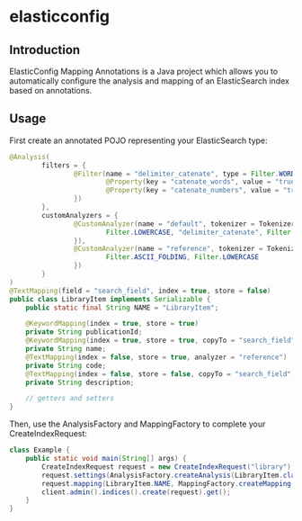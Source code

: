 # elasticconfig
## Introduction
ElasticConfig Mapping Annotations is a Java project which allows you to automatically configure the analysis and mapping of an ElasticSearch index based on annotations.

## Usage
First create an annotated POJO representing your ElasticSearch type:
```java
@Analysis(
        filters = {
                @Filter(name = "delimiter_catenate", type = Filter.WORD_DELIMITER, properties = {
                        @Property(key = "catenate_words", value = "true"),
                        @Property(key = "catenate_numbers", value = "true")
                })
        },
        customAnalyzers = {
                @CustomAnalyzer(name = "default", tokenizer = Tokenizer.WHITESPACE, filters = {
                        Filter.LOWERCASE, "delimiter_catenate", Filter.ASCII_FOLDING, Filter.PORTER_STEM
                }),
                @CustomAnalyzer(name = "reference", tokenizer = Tokenizer.WHITESPACE, filters = {
                        Filter.ASCII_FOLDING, Filter.LOWERCASE
                })
        }
)
@TextMapping(field = "search_field", index = true, store = false)
public class LibraryItem implements Serializable {
    public static final String NAME = "LibraryItem";

    @KeywordMapping(index = true, store = true)
    private String publicationId;
    @KeywordMapping(index = true, store = true, copyTo = "search_field")
    private String name;
    @TextMapping(index = false, store = true, analyzer = "reference")
    private String code;
    @TextMapping(index = false, store = false, copyTo = "search_field")
    private String description;

    // getters and setters
}
```

Then, use the AnalysisFactory and MappingFactory to complete your CreateIndexRequest:
```java
class Example {
    public static void main(String[] args) {
        CreateIndexRequest request = new CreateIndexRequest("library");
        request.settings(AnalysisFactory.createAnalysis(LibraryItem.class));
        request.mapping(LibraryItem.NAME, MappingFactory.createMapping(LibraryItem.class, true, true));
        client.admin().indices().create(request).get();
    }
}
```
